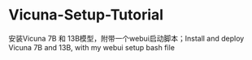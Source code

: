# Vicuna-Setup-Tutorial
安装Vicuna 7B 和 13B模型，附带一个webui启动脚本；Install and deploy Vicuna 7B and 13B, with my webui setup bash file
